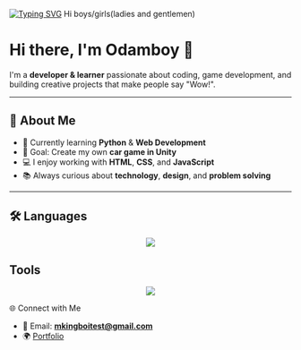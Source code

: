 <a href="https://git.io/typing-svg"><img src="https://readme-typing-svg.herokuapp.com?font=Inter&weight=600&size=30&duration=1000&pause=2000&color=F70000&background=89FF91&center=true&vCenter=true&width=500&height=80&lines=Mani+odim+Muhammadjon;Man+kampiturlara+qiziqaman" alt="Typing SVG" /></a>
Hi boys/girls(ladies and gentlemen)

# Hi there, I'm Odamboy 👋

I'm a **developer & learner** passionate about coding, game development, and building creative projects that make people say "Wow!".

---

## 🚀 About Me
- 🌱 Currently learning **Python** & **Web Development**
- 🎯 Goal: Create my own **car game in Unity**
- 💻 I enjoy working with **HTML**, **CSS**, and **JavaScript**
- 📚 Always curious about **technology**, **design**, and **problem solving**

---

## 🛠 Languages
<p align="center">
  <a href="https://skillicons.dev">
    <img src="https://skillicons.dev/icons?i=html,js,css,cs,py,react" />
  </a>
</p>

## Tools
<p align="center">
  <a href="https://skillicons.dev">
    <img src="https://skillicons.dev/icons?i=vscode,linux,windows,androidstudio,kali,godot,unity,figma" />
  </a>
</p
---


## 🌐 Connect with Me
- 📧 Email: **mkingboitest@gmail.com**
- 🌍 [Portfolio](https://github.com/odamboy)


